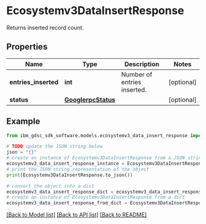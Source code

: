 # Ecosystemv3DataInsertResponse

Returns inserted record count.

## Properties

Name | Type | Description | Notes
------------ | ------------- | ------------- | -------------
**entries_inserted** | **int** | Number of entries inserted. | [optional] 
**status** | [**GooglerpcStatus**](GooglerpcStatus.md) |  | [optional] 

## Example

```python
from ibm_gdsc_sdk_software.models.ecosystemv3_data_insert_response import Ecosystemv3DataInsertResponse

# TODO update the JSON string below
json = "{}"
# create an instance of Ecosystemv3DataInsertResponse from a JSON string
ecosystemv3_data_insert_response_instance = Ecosystemv3DataInsertResponse.from_json(json)
# print the JSON string representation of the object
print(Ecosystemv3DataInsertResponse.to_json())

# convert the object into a dict
ecosystemv3_data_insert_response_dict = ecosystemv3_data_insert_response_instance.to_dict()
# create an instance of Ecosystemv3DataInsertResponse from a dict
ecosystemv3_data_insert_response_from_dict = Ecosystemv3DataInsertResponse.from_dict(ecosystemv3_data_insert_response_dict)
```
[[Back to Model list]](../README.md#documentation-for-models) [[Back to API list]](../README.md#documentation-for-api-endpoints) [[Back to README]](../README.md)


